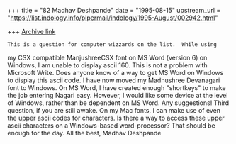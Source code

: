 +++
title = "82 Madhav Deshpande"
date = "1995-08-15"
upstream_url = "https://list.indology.info/pipermail/indology/1995-August/002942.html"

+++
[Archive link](https://list.indology.info/pipermail/indology/1995-August/002942.html)

	This is a question for computer wizzards on the list.  While using
my CSX compatible ManjushreeCSX font on MS Word (version 6) on Windows, I
am unable to display ascii 160.  This is not a problem with Microsoft
Write.  Does anyone know of a way to get MS Word on Windows to display
this ascii code.
	I have now moved my Madhushree Devanagari font to Windows.  On MS 
Word, I have created enough "shortkeys" to make the job entering Nagari 
easy.  However, I would like some device at the level of Windows, rather 
than be dependent on MS Word.  Any suggestions!
	Third question, if you are still awake.  On my Mac fonts, I can 
make use of even the upper ascii codes for characters.  Is there a way to 
access these upper ascii characters on a Windows-based word-processor?
	That should be enough for the day.
		All the best,
				Madhav Deshpande	





